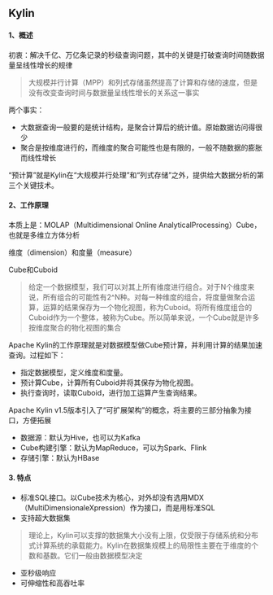 ## Kylin

#### 1、概述
初衷：解决千亿、万亿条记录的秒级查询问题，其中的关键是打破查询时间随数据量呈线性增长的规律

> 大规模并行计算（MPP）和列式存储虽然提高了计算和存储的速度，但是没有改变查询时间与数据量呈线性增长的关系这一事实

两个事实：
- 大数据查询一般要的是统计结构，是聚合计算后的统计值。原始数据访问得很少
- 聚合是按维度进行的，而维度的聚合可能性也是有限的，一般不随数据的膨胀而线性增长

“预计算”就是Kylin在“大规模并行处理”和“列式存储”之外，提供给大数据分析的第三个关键技术。

#### 2、工作原理
本质上是：MOLAP（Multidimensional Online AnalyticalProcessing）Cube，也就是多维立方体分析

维度（dimension）和度量（measure）

Cube和Cuboid
> 给定一个数据模型，我们可以对其上所有维度进行组合。对于N个维度来说，所有组合的可能性有2^N种。对每一种维度的组合，将度量做聚合运算，运算的结果保存为一个物化视图，称为Cuboid。将所有维度组合的Cuboid作为一个整体，被称为Cube。所以简单来说，一个Cube就是许多按维度聚合的物化视图的集合

Apache Kylin的工作原理就是对数据模型做Cube预计算，并利用计算的结果加速查询。过程如下：
- 指定数据模型，定义维度和度量。
- 预计算Cube，计算所有Cuboid并将其保存为物化视图。
- 执行查询时，读取Cuboid，进行加工运算产生查询结果。

Apache Kylin v1.5版本引入了“可扩展架构”的概念，将主要的三部分抽象为接口，方便拓展
- 数据源：默认为Hive，也可以为Kafka
- Cube构建引擎：默认为MapReduce，可以为Spark、Flink
- 存储引擎：默认为HBase

#### 3. 特点
- 标准SQL接口。以Cube技术为核心，对外却没有选用MDX（MultiDimensionaleXpression）作为接口，而是用标准SQL
- 支持超大数据集
> 理论上，Kylin可以支撑的数据集大小没有上限，仅受限于存储系统和分布式计算系统的承载能力。Kylin在数据集规模上的局限性主要在于维度的个数和基数。它们一般由数据模型决定
- 亚秒级响应
- 可伸缩性和高吞吐率
